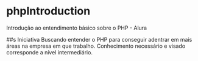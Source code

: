 # phpIntroduction
Introdução ao entendimento básico sobre o PHP - Alura

##s Iniciativa
Buscando entender o PHP para conseguir adentrar em mais áreas na empresa em que trabalho. Conhecimento necessário e visado corresponde a nível intermediário.
